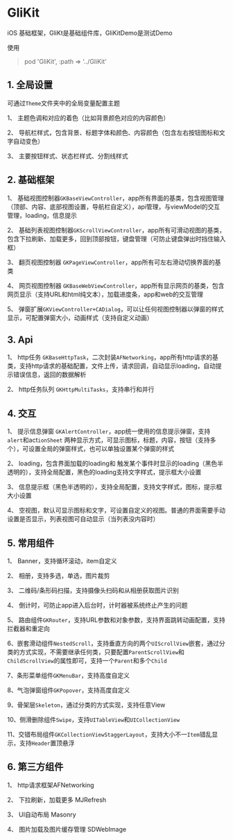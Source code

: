 # GliKit

iOS 基础框架，GliKt是基础组件库，GliKitDemo是测试Demo

使用

> pod 'GliKit', :path => '../GliKit'  

## 1. 全局设置 
可通过`Theme`文件夹中的全局变量配置主题

1、	主题色调和对应的着色（比如背景颜色对应的内容颜色）

2、	导航栏样式，包含背景、标题字体和颜色、内容颜色（包含左右按钮图标和文字自动变色）

3、	主要按钮样式、状态栏样式、分割线样式

## 2. 基础框架
1、	基础视图控制器`GKBaseViewController`，app所有界面的基类，包含视图管理（顶部、内容、底部视图设置，导航栏自定义），api管理，与viewModel的交互管理，loading，信息提示

2、	基础列表视图控制器`GKScrollViewController`，app所有可滑动视图的基类，包含下拉刷新、加载更多，回到顶部按钮，键盘管理（可防止键盘弹出时挡住输入框）

3、	翻页视图控制器 `GKPageViewController`，app所有可左右滑动切换界面的基类

4、	网页视图控制器 `GKBaseWebViewController`，app所有显示网页的基类，包含网页显示（支持URL和html纯文本），加载进度条，app和web的交互管理

5、	弹窗扩展`GKViewController+CADialog`，可以让任何视图控制器以弹窗的样式显示，可配置弹窗大小，动画样式（支持自定义动画）

## 3. Api
1、	http任务 `GKBaseHttpTask`，二次封装`AFNetworking`，app所有http请求的基类，支持http请求的基础配置，文件上传，请求回调，自动显示loading，自动提示错误信息，返回的数据解析

2、	http任务队列 `GKHttpMultiTasks`，支持串行和并行

## 4. 交互
1、	提示信息弹窗 `GKAlertController`，app统一使用的信息提示弹窗，支持`alert`和act`ionSheet` 两种显示方式，可显示图标，标题，内容，按钮（支持多个），可设置全局的弹窗样式，也可以单独设置某个弹窗的样式

2、	loading，包含界面加载的loading和 触发某个事件时显示的loading（黑色半透明的），支持全局配置，黑色的loading支持文字样式，提示框大小设置

3、	信息提示框（黑色半透明的），支持全局配置，支持文字样式，图标，提示框大小设置

4、	空视图，默认可显示图标和文字，可设置自定义的视图。普通的界面需要手动设置是否显示，列表视图可自动显示（当列表没内容时）

## 5. 常用组件
1、	Banner，支持循环滚动，item自定义

2、	相册，支持多选，单选，图片裁剪

3、	二维码/条形码扫描，支持摄像头扫码和从相册获取图片识别

4、	倒计时，可防止app进入后台时，计时器被系统终止产生的问题

5、 路由组件`GKRouter`，支持URL参数和对象参数，支持界面跳转动画配置，支持拦截器和重定向

6、嵌套滑动组件`NestedScroll`，支持垂直方向的两个`UIScrollView`嵌套，通过分类的方式实现，不需要继承任何类，只要配置`ParentScrollView`和`ChildScrollView`的属性即可，支持一个`Parent`和多个`Child`

7、条形菜单组件`GKMenuBar`，支持高度自定义

8、气泡弹窗组件`GKPopover`，支持高度自定义

9、骨架层`Skeleton`，通过分类的方式实现，支持任意View

10、侧滑删除组件`Swipe`，支持`UITableView`和`UICollectionView`

11、交错布局组件`GKCollectionViewStaggerLayout`，支持大小不一`Item`错乱显示，支持`Header`置顶悬浮

## 6. 第三方组件
1、	http请求框架AFNetworking

2、	下拉刷新，加载更多 MJRefresh

3、	UI自动布局 Masonry

4、	图片加载及图片缓存管理 SDWebImage

